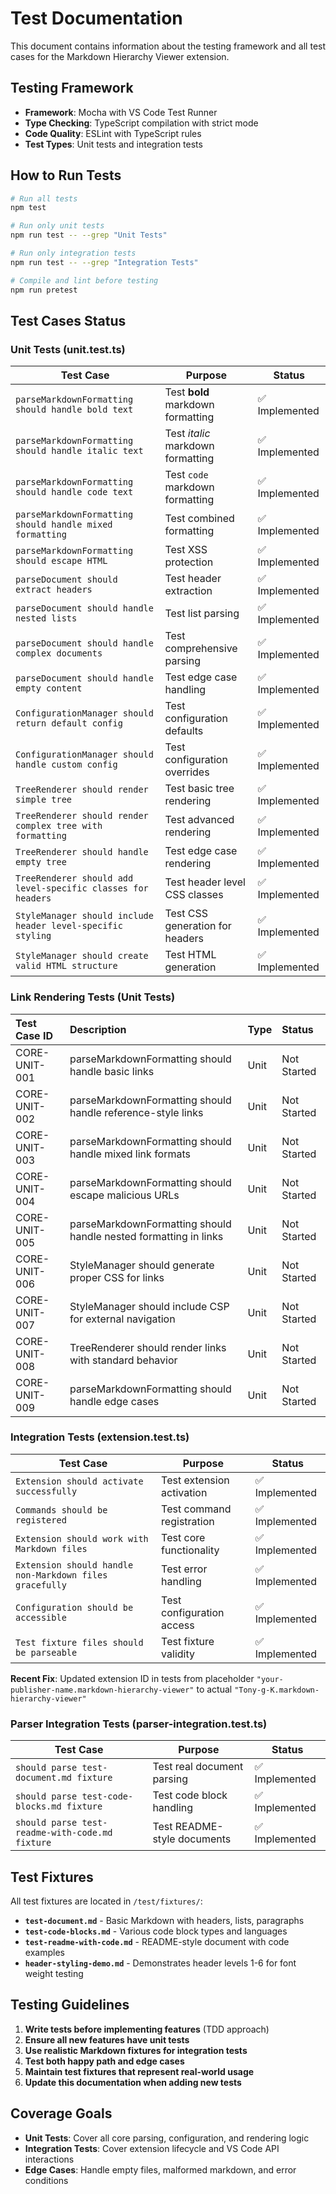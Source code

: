 # Test Documentation

This document contains information about the testing framework and all test cases for the Markdown Hierarchy Viewer extension.

## Testing Framework

- **Framework**: Mocha with VS Code Test Runner
- **Type Checking**: TypeScript compilation with strict mode
- **Code Quality**: ESLint with TypeScript rules
- **Test Types**: Unit tests and integration tests

## How to Run Tests

```bash
# Run all tests
npm test

# Run only unit tests
npm run test -- --grep "Unit Tests"

# Run only integration tests
npm run test -- --grep "Integration Tests"

# Compile and lint before testing
npm run pretest
```

## Test Cases Status

### Unit Tests (unit.test.ts)

| Test Case                                                    | Purpose                           | Status         |
| ------------------------------------------------------------ | --------------------------------- | -------------- |
| `parseMarkdownFormatting should handle bold text`            | Test **bold** markdown formatting | ✅ Implemented |
| `parseMarkdownFormatting should handle italic text`          | Test _italic_ markdown formatting | ✅ Implemented |
| `parseMarkdownFormatting should handle code text`            | Test `code` markdown formatting   | ✅ Implemented |
| `parseMarkdownFormatting should handle mixed formatting`     | Test combined formatting          | ✅ Implemented |
| `parseMarkdownFormatting should escape HTML`                 | Test XSS protection               | ✅ Implemented |
| `parseDocument should extract headers`                       | Test header extraction            | ✅ Implemented |
| `parseDocument should handle nested lists`                   | Test list parsing                 | ✅ Implemented |
| `parseDocument should handle complex documents`              | Test comprehensive parsing        | ✅ Implemented |
| `parseDocument should handle empty content`                  | Test edge case handling           | ✅ Implemented |
| `ConfigurationManager should return default config`          | Test configuration defaults       | ✅ Implemented |
| `ConfigurationManager should handle custom config`           | Test configuration overrides      | ✅ Implemented |
| `TreeRenderer should render simple tree`                     | Test basic tree rendering         | ✅ Implemented |
| `TreeRenderer should render complex tree with formatting`    | Test advanced rendering           | ✅ Implemented |
| `TreeRenderer should handle empty tree`                      | Test edge case rendering          | ✅ Implemented |
| `TreeRenderer should add level-specific classes for headers` | Test header level CSS classes     | ✅ Implemented |
| `StyleManager should include header level-specific styling`  | Test CSS generation for headers   | ✅ Implemented |
| `StyleManager should create valid HTML structure`            | Test HTML generation              | ✅ Implemented |

### Link Rendering Tests (Unit Tests)

| Test Case ID  | Description                                                      | Type | Status      |
| :------------ | :--------------------------------------------------------------- | :--- | :---------- |
| CORE-UNIT-001 | parseMarkdownFormatting should handle basic links                | Unit | Not Started |
| CORE-UNIT-002 | parseMarkdownFormatting should handle reference-style links      | Unit | Not Started |
| CORE-UNIT-003 | parseMarkdownFormatting should handle mixed link formats         | Unit | Not Started |
| CORE-UNIT-004 | parseMarkdownFormatting should escape malicious URLs             | Unit | Not Started |
| CORE-UNIT-005 | parseMarkdownFormatting should handle nested formatting in links | Unit | Not Started |
| CORE-UNIT-006 | StyleManager should generate proper CSS for links                | Unit | Not Started |
| CORE-UNIT-007 | StyleManager should include CSP for external navigation          | Unit | Not Started |
| CORE-UNIT-008 | TreeRenderer should render links with standard behavior          | Unit | Not Started |
| CORE-UNIT-009 | parseMarkdownFormatting should handle edge cases                 | Unit | Not Started |

### Integration Tests (extension.test.ts)

| Test Case                                               | Purpose                   | Status         |
| ------------------------------------------------------- | ------------------------- | -------------- |
| `Extension should activate successfully`                | Test extension activation | ✅ Implemented |
| `Commands should be registered`                         | Test command registration | ✅ Implemented |
| `Extension should work with Markdown files`             | Test core functionality   | ✅ Implemented |
| `Extension should handle non-Markdown files gracefully` | Test error handling       | ✅ Implemented |
| `Configuration should be accessible`                    | Test configuration access | ✅ Implemented |
| `Test fixture files should be parseable`                | Test fixture validity     | ✅ Implemented |

**Recent Fix**: Updated extension ID in tests from placeholder `"your-publisher-name.markdown-hierarchy-viewer"` to actual `"Tony-g-K.markdown-hierarchy-viewer"`

### Parser Integration Tests (parser-integration.test.ts)

| Test Case                                       | Purpose                     | Status         |
| ----------------------------------------------- | --------------------------- | -------------- |
| `should parse test-document.md fixture`         | Test real document parsing  | ✅ Implemented |
| `should parse test-code-blocks.md fixture`      | Test code block handling    | ✅ Implemented |
| `should parse test-readme-with-code.md fixture` | Test README-style documents | ✅ Implemented |

## Test Fixtures

All test fixtures are located in `/test/fixtures/`:

- **`test-document.md`** - Basic Markdown with headers, lists, paragraphs
- **`test-code-blocks.md`** - Various code block types and languages
- **`test-readme-with-code.md`** - README-style document with code examples
- **`header-styling-demo.md`** - Demonstrates header levels 1-6 for font weight testing

## Testing Guidelines

1. **Write tests before implementing features** (TDD approach)
2. **Ensure all new features have unit tests**
3. **Use realistic Markdown fixtures for integration tests**
4. **Test both happy path and edge cases**
5. **Maintain test fixtures that represent real-world usage**
6. **Update this documentation when adding new tests**

## Coverage Goals

- **Unit Tests**: Cover all core parsing, configuration, and rendering logic
- **Integration Tests**: Cover extension lifecycle and VS Code API interactions
- **Edge Cases**: Handle empty files, malformed markdown, and error conditions
